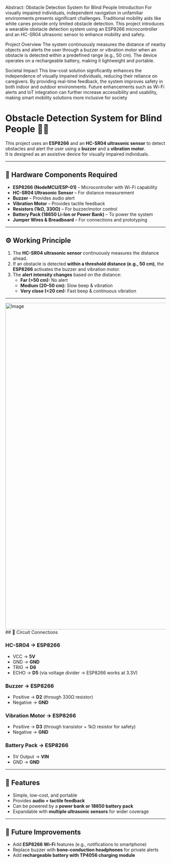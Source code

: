 Abstract: Obstacle Detection System for Blind People
Introduction
For visually impaired individuals, independent navigation in unfamiliar environments presents significant challenges. Traditional mobility aids like white canes provide only limited obstacle detection. This project introduces a wearable obstacle detection system using an ESP8266 microcontroller and an HC-SR04 ultrasonic sensor to enhance mobility and safety.

Project Overview
The system continuously measures the distance of nearby objects and alerts the user through a buzzer or vibration motor when an obstacle is detected within a predefined range (e.g., 50 cm). The device operates on a rechargeable battery, making it lightweight and portable.

Societal Impact
This low-cost solution significantly enhances the independence of visually impaired individuals, reducing their reliance on caregivers. By providing real-time feedback, the system improves safety in both indoor and outdoor environments. Future enhancements such as Wi-Fi alerts and IoT integration can further increase accessibility and usability, making smart mobility solutions more inclusive for society

# Obstacle Detection System for Blind People 👨‍🦯

This project uses an **ESP8266** and an **HC-SR04 ultrasonic sensor** to detect obstacles and alert the user using a **buzzer** and a **vibration motor**.  
It is designed as an assistive device for visually impaired individuals.  

---

## 🔧 Hardware Components Required
- **ESP8266 (NodeMCU/ESP-01)** – Microcontroller with Wi-Fi capability  
- **HC-SR04 Ultrasonic Sensor** – For distance measurement  
- **Buzzer** – Provides audio alert  
- **Vibration Motor** – Provides tactile feedback  
- **Resistors (1kΩ, 330Ω)** – For buzzer/motor control  
- **Battery Pack (18650 Li-Ion or Power Bank)** – To power the system  
- **Jumper Wires & Breadboard** – For connections and prototyping  

---

## ⚙️ Working Principle
1. The **HC-SR04 ultrasonic sensor** continuously measures the distance ahead.  
2. If an obstacle is detected **within a threshold distance (e.g., 50 cm)**, the **ESP8266** activates the buzzer and vibration motor.  
3. The **alert intensity changes** based on the distance:  
   - **Far (>50 cm):** No alert  
   - **Medium (20–50 cm):** Slow beep & vibration  
   - **Very close (<20 cm):** Fast beep & continuous vibration  

---
<img width="1536" height="1024" alt="Image" src="https://github.com/user-attachments/assets/015e66d6-065c-412b-9b88-fefdc40503d8" />
## 🔌 Circuit Connections

### HC-SR04 → ESP8266
- VCC → **5V**  
- GND → **GND**  
- TRIG → **D6**  
- ECHO → **D5** (via voltage divider → ESP8266 works at 3.3V)  

### Buzzer → ESP8266
- Positive → **D2** (through 330Ω resistor)  
- Negative → **GND**  

### Vibration Motor → ESP8266
- Positive → **D3** (through transistor + 1kΩ resistor for safety)  
- Negative → **GND**  

### Battery Pack → ESP8266
- 5V Output → **VIN**  
- GND → **GND**  

---

## 🚀 Features
- Simple, low-cost, and portable  
- Provides **audio + tactile feedback**  
- Can be powered by a **power bank or 18650 battery pack**  
- Expandable with **multiple ultrasonic sensors** for wider coverage  

---

## 📌 Future Improvements
- Add **ESP8266 Wi-Fi** features (e.g., notifications to smartphone)  
- Replace buzzer with **bone-conduction headphones** for private alerts  
- Add **rechargeable battery with TP4056 charging module**  



